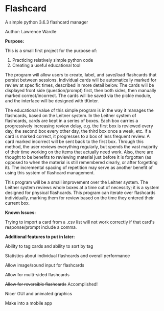 # Flashcard
A simple python 3.6.3 flashcard manager

Author: Lawrence Wardle

**Purpose:**

This is a small first project for the purpose of:
  1) Practicing relatively simple python code
  2) Creating a useful educational tool

The program will allow users to create, label, and save/load flashcards that persist between sessions. Individual cards will be automatically marked for review at specific times, described in more detail below. The cards will be displayed front side (question/prompt) first, then both sides, then manually marked correct/incorrect. The cards will be saved via the pickle module, and the interface will be designed with tKinter.

The educational value of this simple program is in the way it manages the flashcards, based on the Leitner system. In the Leitner system of flashcards, cards are kept in a series of boxes. Each box carries a progressively increasing review delay, e.g. the first box is reviewed every day, the second box every other day, the third box once a week, etc. If a card is marked correct, it progresses to a box of less frequent review. A card marked incorrect will be sent back to the first box. Through this method, the user reviews everything regularly, but spends the vast majority of their time working on the items that actually need work. Also, there are thought to be benefits to reviewing material just before it is forgotten (as opposed to when the material is still remembered clearly, or after forgetting it). The incremental spacing of repetition may serve as another benefit of using this system of flashcard management.

This program will be a small improvement over the Leitner system. The Leitner system reviews whole boxes at a time out of necessity; it is a system designed for physical flashcards. This program can iterate over flashcards individually, marking them for review based on the time they entered their current box.

**Known Issues:**

Trying to import a card from a .csv list will not work correctly if that card's response/prompt include a comma.

**Additional features to put in later:**

  Ability to tag cards and ability to sort by tag
  
  Statistics about individual flashcards and overall performance
  
  Allow image/sound input for flashcards
  
  Allow for multi-sided flashcards
  
  ~~Allow for reversible flashcards~~ Accomplished!
  
  Nicer GUI and animated graphics
  
  Make into a mobile app
